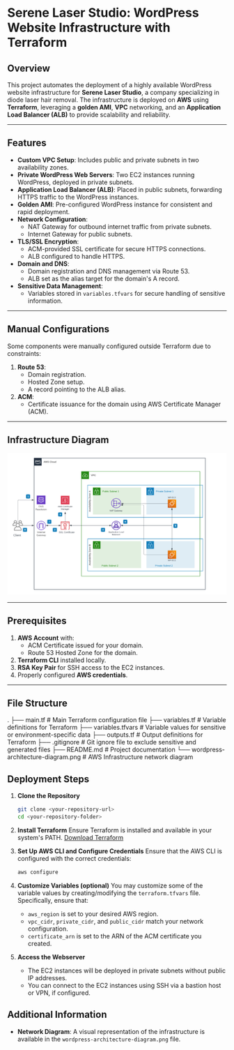 # **Serene Laser Studio: WordPress Website Infrastructure with Terraform**

## **Overview**

This project automates the deployment of a highly available WordPress website infrastructure for **Serene Laser Studio**, a company specializing in diode laser hair removal. The infrastructure is deployed on **AWS** using **Terraform**, leveraging a **golden AMI**, **VPC** networking, and an **Application Load Balancer (ALB)** to provide scalability and reliability.

---

## **Features**

- **Custom VPC Setup**: Includes public and private subnets in two availability zones.
- **Private WordPress Web Servers**: Two EC2 instances running WordPress, deployed in private subnets.
- **Application Load Balancer (ALB)**: Placed in public subnets, forwarding HTTPS traffic to the WordPress instances.
- **Golden AMI**: Pre-configured WordPress instance for consistent and rapid deployment.
- **Network Configuration**:
  - NAT Gateway for outbound internet traffic from private subnets.
  - Internet Gateway for public subnets.
- **TLS/SSL Encryption**:
  - ACM-provided SSL certificate for secure HTTPS connections.
  - ALB configured to handle HTTPS.
- **Domain and DNS**:
  - Domain registration and DNS management via Route 53.
  - ALB set as the alias target for the domain's A record.
- **Sensitive Data Management**:
  - Variables stored in `variables.tfvars` for secure handling of sensitive information.

---

## **Manual Configurations**

Some components were manually configured outside Terraform due to constraints:

1. **Route 53**:
   - Domain registration.
   - Hosted Zone setup.
   - A record pointing to the ALB alias.
2. **ACM**:
   - Certificate issuance for the domain using AWS Certificate Manager (ACM).

---

## **Infrastructure Diagram**

![Infrastructure Diagram](./wordpress-architecture-diagram.png)

---

## **Prerequisites**

1. **AWS Account** with:
   - ACM Certificate issued for your domain.
   - Route 53 Hosted Zone for the domain.
2. **Terraform CLI** installed locally.
3. **RSA Key Pair** for SSH access to the EC2 instances.
4. Properly configured **AWS credentials**.

---

## **File Structure**

.
├── main.tf                        # Main Terraform configuration file
├── variables.tf                   # Variable definitions for Terraform
├── variables.tfvars               # Variable values for sensitive or environment-specific data
├── outputs.tf                     # Output definitions for Terraform
├── .gitignore                     # Git ignore file to exclude sensitive and generated files
├── README.md                      # Project documentation
└── wordpress-architecture-diagram.png # AWS Infrastructure network diagram


## Deployment Steps

1. **Clone the Repository**
    ```bash
    git clone <your-repository-url>
    cd <your-repository-folder>
    ```

2. **Install Terraform**
    Ensure Terraform is installed and available in your system's PATH.
    [Download Terraform](https://www.terraform.io/downloads)

3. **Set Up AWS CLI and Configure Credentials**
    Ensure that the AWS CLI is configured with the correct credentials:
    ```bash
    aws configure
    ```

4. **Customize Variables (optional)**
    You may customize some of the variable values by creating/modifying the `terraform.tfvars` file. Specifically, ensure that:
    - `aws_region` is set to your desired AWS region.
    - `vpc_cidr`, `private_cidr`, and `public_cidr` match your network configuration.
    - `certificate_arn` is set to the ARN of the ACM certificate you created.
	
5. **Access the Webserver**
    - The EC2 instances will be deployed in private subnets without public IP addresses.
    - You can connect to the EC2 instances using SSH via a bastion host or VPN, if configured.

## Additional Information

- **Network Diagram**: A visual representation of the infrastructure is available in the `wordpress-architecture-diagram.png` file.
